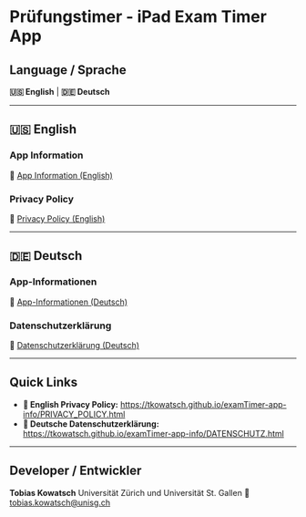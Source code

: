 # Prüfungstimer - iPad Exam Timer App

## Language / Sprache

**🇺🇸 English** | **🇩🇪 Deutsch**

---

## 🇺🇸 English

### App Information
📄 [App Information (English)](APP_INFO.md)

### Privacy Policy
📄 [Privacy Policy (English)](PRIVACY_POLICY.md)

---

## 🇩🇪 Deutsch

### App-Informationen
📄 [App-Informationen (Deutsch)](APP_INFO_DE.md)

### Datenschutzerklärung
📄 [Datenschutzerklärung (Deutsch)](DATENSCHUTZ.md)

---

## Quick Links

- **🔗 English Privacy Policy:** https://tkowatsch.github.io/examTimer-app-info/PRIVACY_POLICY.html
- **🔗 Deutsche Datenschutzerklärung:** https://tkowatsch.github.io/examTimer-app-info/DATENSCHUTZ.html

---

## Developer / Entwickler

**Tobias Kowatsch**
Universität Zürich und Universität St. Gallen
📧 tobias.kowatsch@unisg.ch